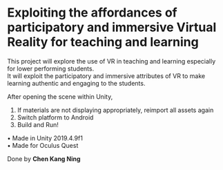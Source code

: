 # Exploiting the affordances of participatory and immersive Virtual Reality for teaching and learning
This project will explore the use of VR in teaching and learning especially for lower performing students. </br>
It will exploit the participatory and immersive attributes of VR to make learning authentic and engaging to the students.

After opening the scene within Unity,
1. If materials are not displaying appropriately, reimport all assets again
2. Switch platform to Android
3. Build and Run!

• Made in Unity 2019.4.9f1 </br>
• Made for Oculus Quest

Done by <b>Chen Kang Ning</b>
